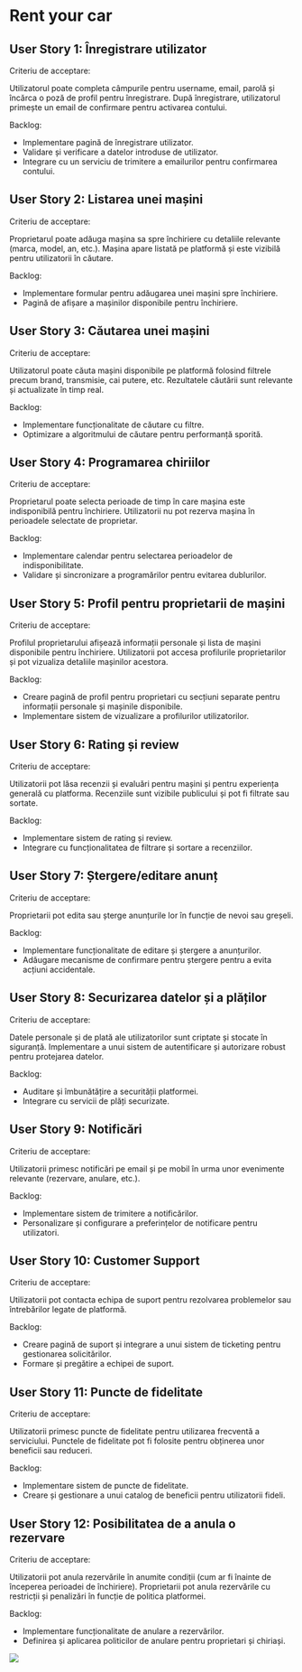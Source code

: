
# Rent your car
## User Story 1: Înregistrare utilizator

Criteriu de acceptare:

Utilizatorul poate completa câmpurile pentru username, email, parolă și încărca o poză de profil pentru înregistrare.
După înregistrare, utilizatorul primește un email de confirmare pentru activarea contului.

Backlog:

- Implementare pagină de înregistrare utilizator.
- Validare și verificare a datelor introduse de utilizator.
- Integrare cu un serviciu de trimitere a emailurilor pentru confirmarea contului.

## User Story 2: Listarea unei mașini

Criteriu de acceptare:

Proprietarul poate adăuga mașina sa spre închiriere cu detaliile relevante (marca, model, an, etc.).
Mașina apare listată pe platformă și este vizibilă pentru utilizatorii în căutare.

Backlog:

- Implementare formular pentru adăugarea unei mașini spre închiriere.
- Pagină de afișare a mașinilor disponibile pentru închiriere.


## User Story 3: Căutarea unei mașini

Criteriu de acceptare:

Utilizatorul poate căuta mașini disponibile pe platformă folosind filtrele precum brand, transmisie, cai putere, etc.
Rezultatele căutării sunt relevante și actualizate în timp real.

Backlog:

- Implementare funcționalitate de căutare cu filtre.
- Optimizare a algoritmului de căutare pentru performanță sporită.

## User Story 4: Programarea chiriilor

Criteriu de acceptare:

Proprietarul poate selecta perioade de timp în care mașina este indisponibilă pentru închiriere.
Utilizatorii nu pot rezerva mașina în perioadele selectate de proprietar.

Backlog:

- Implementare calendar pentru selectarea perioadelor de indisponibilitate.
- Validare și sincronizare a programărilor pentru evitarea dublurilor.

## User Story 5: Profil pentru proprietarii de mașini

Criteriu de acceptare:

Profilul proprietarului afișează informații personale și lista de mașini disponibile pentru închiriere.
Utilizatorii pot accesa profilurile proprietarilor și pot vizualiza detaliile mașinilor acestora.

Backlog:

- Creare pagină de profil pentru proprietari cu secțiuni separate pentru informații personale și mașinile disponibile.
- Implementare sistem de vizualizare a profilurilor utilizatorilor.

## User Story 6: Rating și review

Criteriu de acceptare:

Utilizatorii pot lăsa recenzii și evaluări pentru mașini și pentru experiența generală cu platforma.
Recenziile sunt vizibile publicului și pot fi filtrate sau sortate.

Backlog:

- Implementare sistem de rating și review.
- Integrare cu funcționalitatea de filtrare și sortare a recenziilor.

## User Story 7: Ștergere/editare anunț

Criteriu de acceptare:

Proprietarii pot edita sau șterge anunțurile lor în funcție de nevoi sau greșeli.

Backlog:

- Implementare funcționalitate de editare și ștergere a anunțurilor.
- Adăugare mecanisme de confirmare pentru ștergere pentru a evita acțiuni accidentale.

## User Story 8: Securizarea datelor și a plăților

Criteriu de acceptare:

Datele personale și de plată ale utilizatorilor sunt criptate și stocate în siguranță.
Implementare a unui sistem de autentificare și autorizare robust pentru protejarea datelor.

Backlog:

- Auditare și îmbunătățire a securității platformei.
- Integrare cu servicii de plăți securizate.

## User Story 9: Notificări

Criteriu de acceptare:

Utilizatorii primesc notificări pe email și pe mobil în urma unor evenimente relevante (rezervare, anulare, etc.).

Backlog:

- Implementare sistem de trimitere a notificărilor.
- Personalizare și configurare a preferințelor de notificare pentru utilizatori.

## User Story 10: Customer Support

Criteriu de acceptare:

Utilizatorii pot contacta echipa de suport pentru rezolvarea problemelor sau întrebărilor legate de platformă.

Backlog:

- Creare pagină de suport și integrare a unui sistem de ticketing pentru gestionarea solicitărilor.
- Formare și pregătire a echipei de suport.

## User Story 11: Puncte de fidelitate

Criteriu de acceptare:

Utilizatorii primesc puncte de fidelitate pentru utilizarea frecventă a serviciului.
Punctele de fidelitate pot fi folosite pentru obținerea unor beneficii sau reduceri.

Backlog:

- Implementare sistem de puncte de fidelitate.
- Creare și gestionare a unui catalog de beneficii pentru utilizatorii fideli.

## User Story 12: Posibilitatea de a anula o rezervare

Criteriu de acceptare:

Utilizatorii pot anula rezervările în anumite condiții (cum ar fi înainte de începerea perioadei de închiriere).
Proprietarii pot anula rezervările cu restricții și penalizări în funcție de politica platformei.

Backlog:

- Implementare funcționalitate de anulare a rezervărilor.
- Definirea și aplicarea politicilor de anulare pentru proprietari și chiriași.


<img src="https://cdn.discordapp.com/attachments/1062136144382398506/1217465804417667203/Untitled.drawio.png?ex=66042063&is=65f1ab63&hm=d17d2190fd55074632bae6f9f0fd335f2412c651e01d8482abaca4a4d8368a76&">